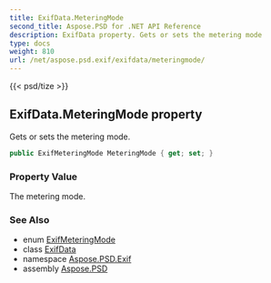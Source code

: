 ```yaml
---
title: ExifData.MeteringMode
second_title: Aspose.PSD for .NET API Reference
description: ExifData property. Gets or sets the metering mode
type: docs
weight: 810
url: /net/aspose.psd.exif/exifdata/meteringmode/
---
```

{{< psd/tize >}}
## ExifData.MeteringMode property

Gets or sets the metering mode.

```csharp
public ExifMeteringMode MeteringMode { get; set; }
```

### Property Value

The metering mode.

### See Also

* enum [ExifMeteringMode](../../../aspose.psd.exif.enums/exifmeteringmode/)
* class [ExifData](../)
* namespace [Aspose.PSD.Exif](../../exifdata/)
* assembly [Aspose.PSD](../../../)



